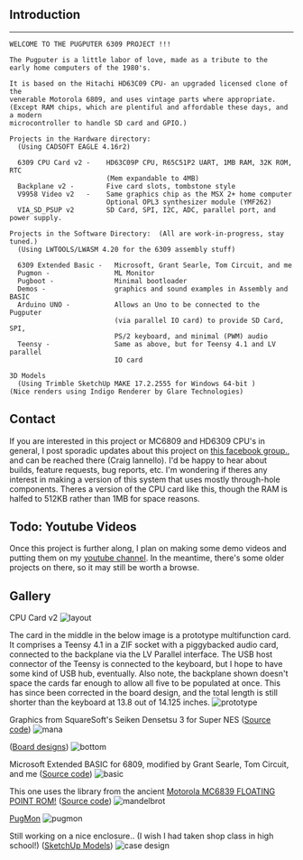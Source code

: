 ## Introduction
--------------------------------------------------------------------------------
```
WELCOME TO THE PUGPUTER 6309 PROJECT !!!

The Pugputer is a little labor of love, made as a tribute to the 
early home computers of the 1980's.  

It is based on the Hitachi HD63C09 CPU- an upgraded licensed clone of the
venerable Motorola 6809, and uses vintage parts where appropriate. 
(Except RAM chips, which are plentiful and affordable these days, and a modern 
microcontroller to handle SD card and GPIO.)

Projects in the Hardware directory: 
  (Using CADSOFT EAGLE 4.16r2)

  6309 CPU Card v2 -    HD63C09P CPU, R65C51P2 UART, 1MB RAM, 32K ROM, RTC
                        (Mem expandable to 4MB) 
  Backplane v2 -        Five card slots, tombstone style 
  V9958 Video v2   -    Same graphics chip as the MSX 2+ home computer 
                        Optional OPL3 synthesizer module (YMF262)
  VIA_SD_PSUP v2        SD Card, SPI, I2C, ADC, parallel port, and power supply.

Projects in the Software Directory:  (All are work-in-progress, stay tuned.) 
  (Using LWTOOLS/LWASM 4.20 for the 6309 assembly stuff)

  6309 Extended Basic -   Microsoft, Grant Searle, Tom Circuit, and me
  Pugmon -                ML Monitor
  Pugboot -               Minimal bootloader
  Demos -                 graphics and sound examples in Assembly and BASIC
  Arduino UNO -           Allows an Uno to be connected to the Pugputer 
                          (via parallel IO card) to provide SD Card, SPI, 
                          PS/2 keyboard, and minimal (PWM) audio
  Teensy -                Same as above, but for Teensy 4.1 and LV parallel 
                          IO card

3D Models 
  (Using Trimble SketchUp MAKE 17.2.2555 for Windows 64-bit )
(Nice renders using Indigo Renderer by Glare Technologies)

```

## Contact

If you are interested in this project or MC6809 and HD6309 CPU's in general, I post sporadic updates about this project on [this facebook group.](https://www.facebook.com/groups/6809assembly), and can be reached there (Craig Iannello). I'd be happy to hear about builds, feature requests, bug reports, etc. I'm wondering if theres any interest in making a version of this system that uses mostly through-hole components. Theres a version of the CPU card like this, though the RAM is halfed to 512KB rather than 1MB for space reasons.  

## Todo: Youtube Videos

Once this project is further along, I plan on making some demo videos and putting them on my [youtube channel](https://www.youtube.com/appliedcryogenics). In the meantime, there's some older projects on there, so it may still be worth a browse. 

## Gallery

CPU Card v2
![layout](https://raw.githubusercontent.com/caiannello/Pugputer6309/main/Hardware/6309%20CPU%20Card/CPU%20Card%20v2%20Layout.png)

The card in the middle in the below image is a prototype multifunction card. It comprises a Teensy 4.1 in a ZIF socket with a piggybacked audio card, connected to the backplane via the LV Parallel interface. The USB host connector of the Teensy is connected to the keyboard, but I hope to have some kind of USB hub, eventually. Also note, the backplane shown doesn't space the cards far enough to allow all five to be populated at once. This has since been corrected in the board design, and the total length is still shorter than the keyboard at 13.8 out of 14.125 inches.
![prototype](https://raw.githubusercontent.com/caiannello/Pugputer6309/main/Photos/Prototype_feb_2023.jpg)

Graphics from SquareSoft's Seiken Densetsu 3 for Super NES ([Source code](https://github.com/caiannello/Pugputer6309/blob/main/Software/6309/Demos/mana_tilemap.asm))
![mana](https://raw.githubusercontent.com/caiannello/Pugputer6309/main/Photos/Squaresoft%20Tilemap%20Seiken%20Densetsu%203.jpg)

([Board designs](https://github.com/caiannello/Pugputer6309/tree/main/Hardware))
![bottom](https://raw.githubusercontent.com/caiannello/Pugputer6309/main/Photos/wedge_kb_bot.png)

Microsoft Extended BASIC for 6809, modified by Grant Searle, Tom Circuit, and me ([Source code](https://github.com/caiannello/Pugputer6309/tree/main/Software/6309/MS%20Extended%20BASIC))
![basic](https://raw.githubusercontent.com/caiannello/Pugputer6309/main/Photos/Extended%20BASIC%20on%20VDP.jpg)

This one uses the library from the ancient [Motorola MC6839 FLOATING POINT ROM!](http://jefftranter.blogspot.com/2019/04/a-6809-single-board-computer-mc6839.html) ([Source code](https://github.com/caiannello/Pugputer6309/blob/main/Software/6309/Demos/mandelbrot.asm))
![mandelbrot](https://raw.githubusercontent.com/caiannello/Pugputer6309/main/Photos/Mandelbrot%20Demo.jpg)

[PugMon](https://github.com/caiannello/Pugputer6309/tree/main/Software/6309/Pugmon)
![pugmon](https://raw.githubusercontent.com/caiannello/Pugputer6309/main/Photos/Pugmon%20on%20both%20VDP%20and%20UART.jpg)

Still working on a nice enclosure.. (I wish I had taken shop class in high school!) ([SketchUp Models](https://github.com/caiannello/Pugputer6309/tree/main/3D_Models))
![case design](https://raw.githubusercontent.com/caiannello/Pugputer6309/main/Photos/wedge_kb_model.png)
